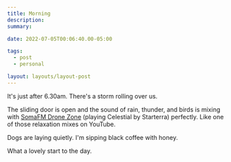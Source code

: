 ```yaml
---
title: Morning
description:
summary:

date: 2022-07-05T00:06:40.00-05:00

tags:
  - post
  - personal

layout: layouts/layout-post
---
```

It's just after 6.30am.  There's a storm rolling over us.

The sliding door is open and the sound of rain, thunder, and birds is mixing with <a href="https://somafm.com/dronezone/" title="online radio"> SomaFM Drone Zone</a> (playing Celestial by Starterra) perfectly. Like one of those relaxation mixes on YouTube.

Dogs are laying quietly. I'm sipping black coffee with honey.

What a lovely start to the day.

